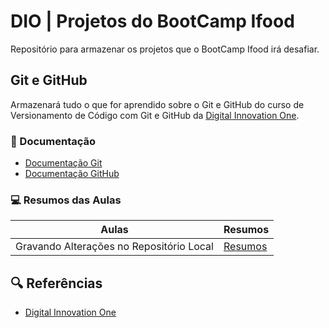 # DIO | Projetos do BootCamp Ifood

Repositório para armazenar os projetos que o BootCamp Ifood irá desafiar.

## Git e GitHub

Armazenará tudo o que for aprendido sobre o Git e GitHub do curso de Versionamento de Código com Git e GitHub da [Digital Innovation One](https://www.dio.me).

### 📕 Documentação
- [Documentação Git](https://git-scm.com/doc)
- [Documentação GitHub](https://docs.github.com/)

### 💻 Resumos das Aulas

| Aulas | Resumos |
|-------|---------|
| Gravando Alterações no Repositório Local | [Resumos]() |

## 🔍 Referências
- [Digital Innovation One](https://www.dio.me)

